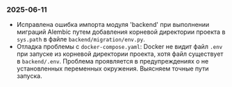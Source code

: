 ### 2025-06-11
- Исправлена ошибка импорта модуля 'backend' при выполнении миграций Alembic путем добавления корневой директории проекта в `sys.path` в файле `backend/migration/env.py`. 
- Отладка проблемы с `docker-compose.yaml`: Docker не видит файл `.env` при запуске из корневой директории проекта, хотя файл существует в `backend/.env`. Проблема проявляется в предупреждениях о не установленных переменных окружения. Выясняем точные пути запуска. 